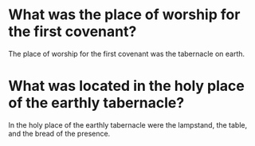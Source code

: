 # What was the place of worship for the first covenant?

The place of worship for the first covenant was the tabernacle on earth.

# What was located in the holy place of the earthly tabernacle?

In the holy place of the earthly tabernacle were the lampstand, the table, and the bread of the presence.
